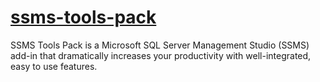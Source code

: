 # [ssms-tools-pack](https://chocolatey.org/packages/ssms-tools-pack)


SSMS Tools Pack is a Microsoft SQL Server Management Studio (SSMS) add-in that dramatically increases your productivity with well-integrated, easy to use features.
